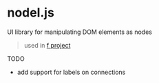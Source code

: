 # nodel.js
UI library for manipulating DOM elements as nodes
> used in [f project](https://f.leonk.dev)

TODO
- add support for labels on connections
